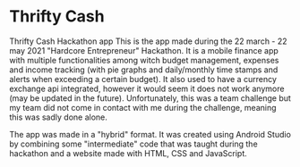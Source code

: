 # Thrifty Cash
Thrifty Cash Hackathon app
This is the app made during the 22 march - 22 may 2021 "Hardcore Entrepreneur" Hackathon. It is a mobile finance app with multiple functionalities among witch budget management, expenses and income tracking (with pie graphs and daily/monthly time stamps and alerts when exceeding a certain budget).
It also used to have a currency exchange api integrated, however it would seem it does not work anymore (may be updated in the future).
Unfortunately, this was a team challenge but my team did not come in contact with me during the challenge, meaning this was sadly done alone.

The app was made in a "hybrid" format. It was created using Android Studio by combining some "intermediate" code that was taught during the hackathon and a website made with HTML, CSS and JavaScript.
